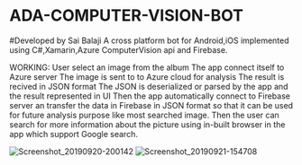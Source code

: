 # ADA-COMPUTER-VISION-BOT
#Developed by Sai Balaji
A cross platform bot for Android,iOS implemented using C#,Xamarin,Azure ComputerVision api and Firebase.

WORKING:
User select an image from the album
The app connect itself to Azure server
The image is sent to to Azure cloud for analysis
The result is recived in JSON format
The JSON is deserialized or parsed by the app and the result represented in UI
Then the app automatically connect to Firebase server an transfer the data in Firebase in JSON format so that it can be used for future analysis purpose like most searched image.
Then the user can search for more information about the picture using  in-built browser in the app which support Google search.


![Screenshot_20190920-200142](https://user-images.githubusercontent.com/51410810/65373102-66d5bf00-dc96-11e9-91a2-b7fa4788cad7.png)              ![Screenshot_20190921-154708](https://user-images.githubusercontent.com/51410810/65373124-c0d68480-dc96-11e9-822b-92298cf5d3c2.png)

